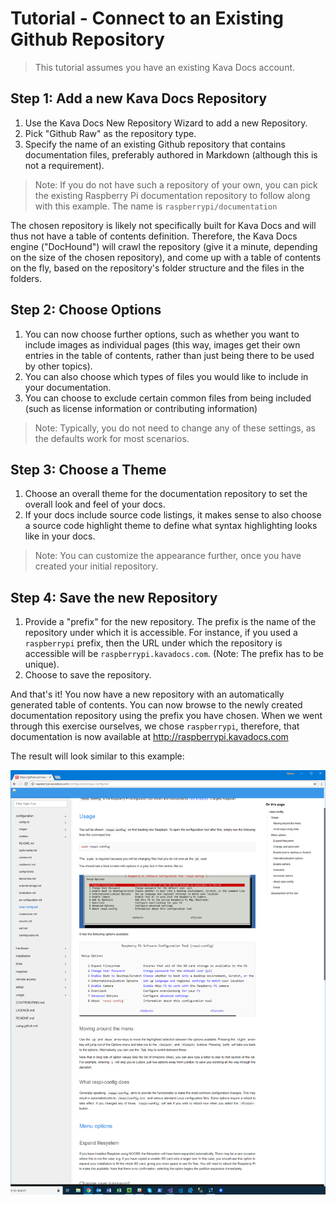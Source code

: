 # Tutorial - Connect to an Existing Github Repository

> This tutorial assumes you have an existing Kava Docs account.

## Step 1: Add a new Kava Docs Repository

1. Use the Kava Docs New Repository Wizard to add a new Repository.
2. Pick "Github Raw" as the repository type.
3. Specify the name of an existing Github repository that contains documentation files, preferably authored in Markdown (although this is not a requirement). 

> Note: If you do not have such a repository of your own, you can pick the existing Raspberry Pi documentation repository to follow along with this example. The name is ```raspberrypi/documentation```

The chosen repository is likely not specifically built for Kava Docs and will thus not have a table of contents definition. Therefore, the Kava Docs engine ("DocHound") will crawl the repository (give it a minute, depending on the size of the chosen repository), and come up with a table of contents on the fly, based on the repository's folder structure and the files in the folders.

## Step 2: Choose Options

1. You can now choose further options, such as whether you want to include images as individual pages (this way, images get their own entries in the table of contents, rather than just being there to be used by other topics).
2. You can also choose which types of files you would like to include in your documentation.
3. You can choose to exclude certain common files from being included (such as license information or contributing information)

> Note: Typically, you do not need to change any of these settings, as the defaults work for most scenarios.

## Step 3: Choose a Theme

1. Choose an overall theme for the documentation repository to set the overall look and feel of your docs.
2. If your docs include source code listings, it makes sense to also choose a source code highlight theme to define what syntax highlighting looks like in your docs.

> Note: You can customize the appearance further, once you have created your initial repository.

## Step 4: Save the new Repository

1. Provide a "prefix" for the new repository. The prefix is the name of the repository under which it is accessible. For instance, if you used a ```raspberrypi``` prefix, then the URL under which the repository is accessible will be ```raspberrypi.kavadocs.com```. (Note: The prefix has to be unique).
2. Choose to save the repository.

And that's it! You now have a new repository with an automatically generated table of contents. You can now browse to the newly created documentation repository using the prefix you have chosen. When we went through this exercise ourselves, we chose ```raspberrypi```, therefore, that documentation is now available at http://raspberrypi.kavadocs.com

The result will look similar to this example:

![](Tutorial1-Figure1.png)